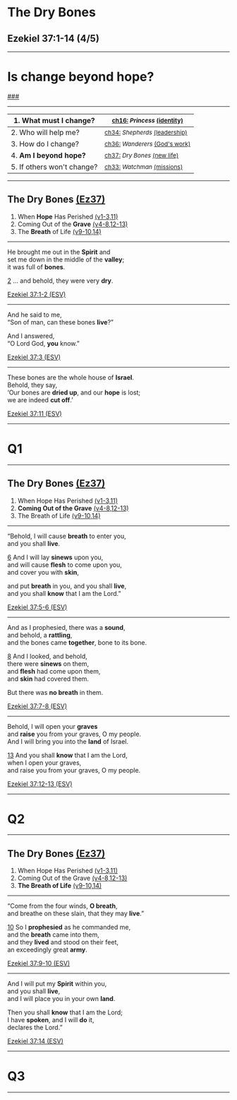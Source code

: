 <!-- .slide: <%= bg("unsplash-Jztmx9yqjBw-stars.jpg") %> id="title" -->
# The Dry Bones
## Ezekiel 37:1-14 (4/5)

---
<!-- .slide: data-background="white" -->
# Is change beyond **hope**?

[###](#/outline "secret")

---

| 1. What must I change? | <small>[ch16:](# "ref") *Princess* [(identity)](# "ref")</small> |
| --- | --- |
| 2. Who will help me? | <small>[ch34:](# "ref") *Shepherds* [(leadership)](# "ref")</small> |
| 3. How do I change? | <small>[ch36:](# "ref") *Wanderers* [(God's work)](# "ref")</small> |
| 4. **Am I beyond hope?** | <small>[ch37:](# "ref") *Dry Bones* [(new life)](# "ref")</small> |
| 5. If others won't change? | <small>[ch33:](# "ref") *Watchman* [(missions)](# "ref")</small> |

---
<!-- .slide: <%= bg("unsplash-Jztmx9yqjBw-stars.jpg") %> id="outline" class="outline" -->
## The Dry Bones [(Ez37)](# "ref")
1. When **Hope** Has Perished [(v1-3,11)](# "ref")
2. Coming Out of the **Grave** [(v4-8,12-13)](# "ref")
3. The **Breath** of Life [(v9-10,14)](# "ref")

---
He brought me out in the **Spirit** and <br>
set me down in the middle of the **valley**;<br>
it was full of **bones**.

[2](# "ref")
... and behold, they were very **dry**.

[Ezekiel 37:1-2 (ESV)](# "ref")

---
And he said to me, <br>
“Son of man, can these bones **live**?”

And I answered, <br>
“O Lord God, **you** know.”

[Ezekiel 37:3 (ESV)](# "ref")

---
These bones are the whole house of **Israel**. <br>
Behold, they say, <br>
‘Our bones are **dried up**, and our **hope** is lost;<br>
we are indeed **cut off**.’

[Ezekiel 37:11 (ESV)](# "ref")

---
<!-- .slide: data-background="white" -->
# Q1

---
<!-- .slide: <%= bg("unsplash-Jztmx9yqjBw-stars.jpg") %> class="outline" -->
## The Dry Bones [(Ez37)](# "ref")
1. When Hope Has Perished [(v1-3,11)](# "ref")
2. **Coming Out of the Grave** [(v4-8,12-13)](# "ref")
3. The Breath of Life [(v9-10,14)](# "ref")

---
“Behold, I will cause **breath** to enter you,<br>
and you shall **live**.

[6](# "ref")
And I will lay **sinews** upon you, <br>
and will cause **flesh** to come upon you, <br>
and cover you with **skin**,

and put **breath** in you, and you shall **live**, <br>
and you shall **know** that I am the Lord.”

[Ezekiel 37:5-6 (ESV)](# "ref")

---
And as I prophesied, there was a **sound**, <br>
and behold, a **rattling**, <br>
and the bones came **together**, bone to its bone.

[8](# "ref")
And I looked, and behold, <br>
there were **sinews** on them, <br>
and **flesh** had come upon them, <br>
and **skin** had covered them.

But there was **no breath** in them.

[Ezekiel 37:7-8 (ESV)](# "ref")

---
Behold, I will open your **graves** <br>
and **raise** you from your graves, O my people. <br>
And I will bring you into the **land** of Israel.

[13](# "ref")
And you shall **know** that I am the Lord, <br>
when I open your graves, <br>
and raise you from your graves, O my people.

[Ezekiel 37:12-13 (ESV)](# "ref")

---
<!-- .slide: data-background="white" -->
# Q2

---
<!-- .slide: <%= bg("unsplash-Jztmx9yqjBw-stars.jpg") %> class="outline" -->
## The Dry Bones [(Ez37)](# "ref")
1. When Hope Has Perished [(v1-3,11)](# "ref")
2. Coming Out of the Grave [(v4-8,12-13)](# "ref")
3. **The Breath of Life** [(v9-10,14)](# "ref")

---
“Come from the four winds, **O breath**, <br>
and breathe on these slain, that they may **live**.”

[10](# "ref")
So I **prophesied** as he commanded me,<br>
and the **breath** came into them, <br>
and they **lived** and stood on their feet, <br>
an exceedingly great **army**.

[Ezekiel 37:9-10 (ESV)](# "ref")

---
And I will put my **Spirit** within you, <br>
and you shall **live**, <br>
and I will place you in your own **land**.

Then you shall **know** that I am the Lord; <br>
I have **spoken**, and I will **do** it, <br>
declares the Lord.”

[Ezekiel 37:14 (ESV)](# "ref")

---
<!-- .slide: data-background="white" -->
# Q3

---
<!-- .slide: <%= bg("unsplash-Jztmx9yqjBw-stars.jpg") %> class="empty" -->

